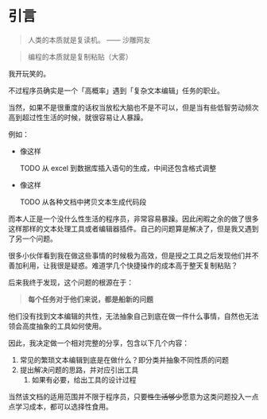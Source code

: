 # 引言

> 人类的本质就是复读机。        —— 沙雕网友

> 编程的本质就是复制粘贴（大雾）

我开玩笑的。

不过程序员确实是一个「高概率」遇到「复杂文本编辑」任务的职业。

当然，如果不是很重度的话权当放松大脑也不是不可以，但是当有些低智劳动频次高到超过性生活的时候，就很容易让人暴躁。

例如：
- 像这样
    
    TODO 从 excel 到数据库插入语句的生成，中间还包含格式调整
- 像这样

    TODO 从各种文档中拷贝文本生成代码段 

而本人正是一个没什么性生活的程序员，非常容易暴躁。因此闲暇之余的做了很多这样那样的文本处理工具或者编辑器插件。自己的问题算是解决了，但是我又遇到了另一个问题。

很多小伙伴看到我在做这些事情的时候极为高效，但是授之工具之后发现他们并不善加利用，让我很是疑惑。难道学几个快捷操作的成本高于整天复制粘贴？

后来我终于发现，这个问题的根源在于：

> **每个任务对于他们来说，都是船新的问题**

他们没有找到文本编辑的共性，无法抽象自己到底在做一件什么事情，自然也无法领会高度抽象的工具如何使用。


因此，我决定做一个相对完整的分享，包含以下几个内容：
1. 常见的繁琐文本编辑到底是在做什么？即分类并抽象不同性质的问题
2. 提出解决问题的思路，并对应引出工具
   1. 如果有必要，给出工具的设计过程

当然该文档的适用范围并不限于程序员，只要~~性生活够少~~愿意为这类问题投入一点点学习成本，都可以选择性食用。